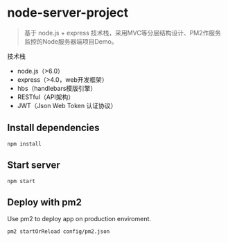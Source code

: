 # node-server-project
> 基于 node.js + express 技术栈，采用MVC等分层结构设计、PM2作服务监控的Node服务器端项目Demo。

技术栈

- node.js（>6.0）
- express（>4.0，web开发框架）
- hbs（handlebars模版引擎）
- RESTful（API架构）
- JWT（Json Web Token 认证协议）


## Install dependencies

```
npm install
```

## Start server

```
npm start
```

## Deploy with pm2

Use pm2 to deploy app on production enviroment.

```
pm2 startOrReload config/pm2.json
```